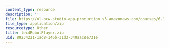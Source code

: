 ```yaml
---
content_type: resource
description: ''
file: https://ol-ocw-studio-app-production.s3.amazonaws.com/courses/6-370-the-battlecode-programming-competition-january-iap-2013/892342211ad8146b31d3340aacee731e_lec4RobotPlayer.zip
file_type: application/zip
resourcetype: Other
title: lec4RobotPlayer.zip
uid: 89234221-1ad8-146b-31d3-340aacee731e
---
```

